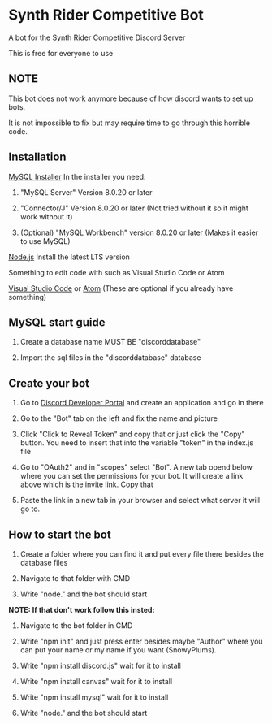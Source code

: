 # Synth Rider Competitive Bot
A bot for the Synth Rider Competitive Discord Server

This is free for everyone to use

## NOTE
This bot does not work anymore because of how discord wants to set up bots.

It is not impossible to fix but may require time to go through this horrible code.

## Installation
[MySQL Installer](https://dev.mysql.com/downloads/installer/) In the installer you need:

1. "MySQL Server" Version 8.0.20 or later

2. "Connector/J" Version 8.0.20 or later (Not tried without it so it might work without it)

3. (Optional) "MySQL Workbench" version 8.0.20 or later (Makes it easier to use MySQL)

[Node.js](https://nodejs.org/en/) Install the latest LTS version

Something to edit code with such as Visual Studio Code or Atom

[Visual Studio Code](https://code.visualstudio.com/download) or [Atom](https://atom.io/) (These are optional if you already have something)

## MySQL start guide

1. Create a database name MUST BE "discorddatabase"

2. Import the sql files in the "discorddatabase" database

## Create your bot

1. Go to [Discord Developer Portal](https://discord.com/developers/applications) and create an application and go in there

2. Go to the "Bot" tab on the left and fix the name and picture

3. Click "Click to Reveal Token" and copy that or just click the "Copy" button. You need to insert that into the variable "token" in the index.js file

4. Go to "OAuth2" and in "scopes" select "Bot". A new tab opend below where you can set the permissions for your bot. It will create a link above which is the invite link. Copy that

5. Paste the link in a new tab in your browser and select what server it will go to.

## How to start the bot

1. Create a folder where you can find it and put every file there besides the database files

2. Navigate to that folder with CMD

3. Write "node." and the bot should start

**NOTE: If that don't work follow this insted:**

1. Navigate to the bot folder in CMD

2. Write "npm init" and just press enter besides maybe "Author" where you can put your name or my name if you want (SnowyPlums).

3. Write "npm install discord.js" wait for it to install

4. Write "npm install canvas" wait for it to install

5. Write "npm install mysql" wait for it to install

6. Write "node." and the bot should start
